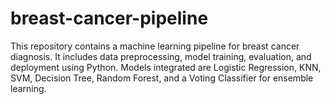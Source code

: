 # breast-cancer-pipeline
This repository contains a machine learning pipeline for breast cancer diagnosis. It includes data preprocessing, model training, evaluation, and deployment using Python. Models integrated are Logistic Regression, KNN, SVM, Decision Tree, Random Forest, and a Voting Classifier for ensemble learning.
